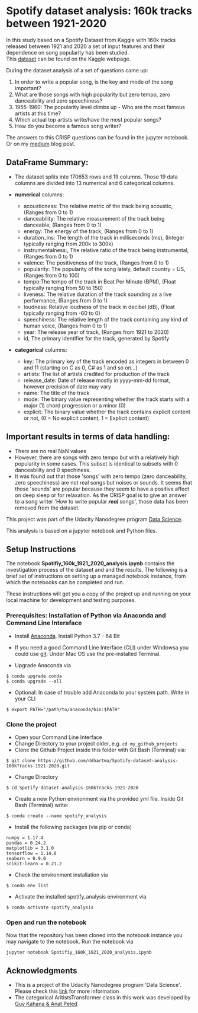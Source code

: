 # Spotify dataset analysis: 160k tracks between 1921-2020

In this study based on a Spotify Dataset from Kaggle with 160k tracks released between 1921 and 2020 a set of input features and their dependence on song popularity has been studied.  
This [dataset](https://www.kaggle.com/yamaerenay/spotify-dataset-19212020-160k-tracks) can be found on the Kaggle webpage.

During the dataset analysis of a set of questions came up:  

1. In order to write a popular song, is the key and mode of the song important?
2. What are those songs with high popularity but zero tempo, zero danceability and zero speechiness?
3. 1955-1960: The popularity level climbs up - Who are the most famous artists at this time?
4. Which actual top artists write/have the most popular songs?
5. How do you become a famous song writer?

The answers to this CRISP questions can be found in the jupyter notebook. Or on my [medium](https://hartmann-david.medium.com/how-do-you-become-a-famous-song-writer-ff3a4668a8c8) blog post.

## DataFrame Summary:
- The dataset splits into 170653 rows and 19 columns. Those 19 data columns are divided into 13 numerical and 6 categorical columns.
- **numerical** columns:
    - acousticness: The relative metric of the track being acoustic, (Ranges from 0 to 1)
    - danceability: The relative measurement of the track being danceable, (Ranges from 0 to 1)
    - energy: The energy of the track,  (Ranges from 0 to 1)
    - duration_ms: The length of the track in milliseconds (ms), (Integer typically ranging from 200k to 300k)
    - instrumentalness:, The relative ratio of the track being instrumental, (Ranges from 0 to 1)
    - valence: The positiveness of the track, (Ranges from 0 to 1)
    - popularity: The popularity of the song lately, default country = US, (Ranges from 0 to 100)
    - tempo:The tempo of the track in Beat Per Minute (BPM), (Float typically ranging from 50 to 150)
    - liveness: The relative duration of the track sounding as a live performance, (Ranges from 0 to 1)
    - loudness: Relative loudness of the track in decibel (dB), (Float typically ranging from -60 to 0)
    - speechiness: The relative length of the track containing any kind of human voice, (Ranges from 0 to 1)
    - year: The release year of track, (Ranges from 1921 to 2020)
    - id, The primary identifier for the track, generated by Spotify

- **categorical** columns:
    - key: The primary key of the track encoded as integers in between 0 and 11 (starting on C as 0, C# as 1 and so on…)
    - artists: The list of artists credited for production of the track
    - release_date: Date of release mostly in yyyy-mm-dd format, however precision of date may vary
    - name: The title of the track
    - mode: The binary value representing whether the track starts with a major (1) chord progression or a minor (0)
    - explicit: The binary value whether the track contains explicit content or not, (0 = No explicit content, 1 = Explicit content)

## Important results in terms of data handling:
- There are no real NaN values
- However, there are songs with zero tempo but with a relatively high popularity in some cases. This subset is identical to subsets with 0 danceability and 0 spechiness.
- It was found out that those 'songs' with zero tempo (zero danceability, zero speechiness) are not real songs but noises or sounds. It seems that those 'sounds' are popular because they seem to have a positive affect on deep sleep or for relaxation. As the CRISP goal is to give an answer to a song writer 'How to write popular ***real*** songs', those data has been removed from the dataset.    

This project was part of the Udacity Nanodegree program [Data Science](https://www.udacity.com/).

This analysis is based on a jupyter notebook and Python files.

## Setup Instructions

The notebook **Spotifiy_160k_1921_2020_analysis.ipynb** contains the investigation process of the dataset and and the results.
The following is a brief set of instructions on setting up a managed notebook instance, from which the notebooks can be completed and run.

These instructions will get you a copy of the project up and running on your local machine for development and testing purposes.

### Prerequisites: Installation of Python via Anaconda and Command Line Interaface
- Install [Anaconda](https://www.anaconda.com/distribution/). Install Python 3.7 - 64 Bit
- If you need a good Command Line Interface (CLI) under Windowsa you could use [git](https://git-scm.com/). Under Mac OS use the pre-installed Terminal.

- Upgrade Anaconda via
```
$ conda upgrade conda
$ conda upgrade --all
```

- Optional: In case of trouble add Anaconda to your system path. Write in your CLI
```
$ export PATH="/path/to/anaconda/bin:$PATH"
```

### Clone the project
- Open your Command Line Interface
- Change Directory to your project older, e.g. `cd my_github_projects`
- Clone the Github Project inside this folder with Git Bash (Terminal) via:
```
$ git clone https://github.com/ddhartma/Spotify-dataset-analysis-160kTracks-1921-2020.git
```

- Change Directory
```
$ cd Spotify-dataset-analysis-160kTracks-1921-2020
```

- Create a new Python environment via the provided yml file. Inside Git Bash (Terminal) write:
```
$ conda create --name spotify_analysis
```

- Install the following packages (via pip or conda)
```
numpy = 1.17.4
pandas = 0.24.2
matplotlib = 3.1.0
tensorflow = 1.14.0
seaborn = 0.9.0
scikit-learn = 0.21.2
```

- Check the environment installation via
```
$ conda env list
```

- Activate the installed spotify_analysis environment via
```
$ conda activate spotify_analysis
```

### Open and run the notebook
Now that the repository has been cloned into the notebook instance you may navigate to the notebook. Run the notebook via

```
jupyter notebook Spotifiy_160k_1921_2020_analysis.ipynb
```


## Acknowledgments
* This is a project of the Udacity Nanodegree program 'Data Science'. Please check this [link](https://www.udacity.com) for more information
* The categorical AritistsTransformer class in this work was developed by [Guy Kahana & Anat Peled](https://www.kaggle.com/anatpeled/spotify-popularity-prediction/comments)
